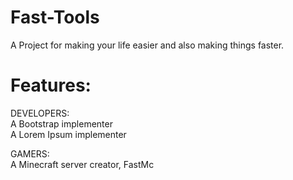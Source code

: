 # Fast-Tools 
A Project for making your life easier and also making things faster.

# Features:

DEVELOPERS: <br>
A Bootstrap implementer <br>
A Lorem Ipsum implementer

GAMERS: <br>
A Minecraft server creator, FastMc

